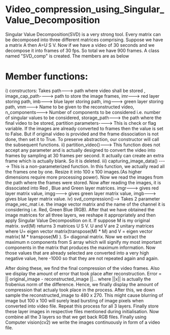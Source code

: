# Video_compression_using_Singular_Value_Decomposition

Singular Value Decomposition(SVD) is a very strong tool. Every matrix can be decomposed into three different matrices comprising. Suppose we have a matrix A then A=U S V. Now if we have a video of 30 seconds and we decompose it into frames of 30 fps. So total we have 900 frames. 
A class named "SVD_comp" is created. The members are as below
# Member functions: 
i) constructors: Takes path---> path where video shall be stored , 
  image_cap_path----> path to store the image frames, 
  imr---> red layer storing path,
  imb---> blue layer storing path,
  img---> green layer storing path,
  vnm---> Name to be given to the reconstructed video,
  n_components---> Number of components to be considered i.e. number of singular values to be considered,
  storage_path---> the path where the final video to be stored,
  partition parameters----> This is check or flag variable. If the images are already converted to frames then the value is set to False. But if original video is provided and the   frame dissociation is not done, then set it to True.
To preserve abstraction, our constructor will call the subsequent functions.
ii) partition_video()---> This function does not accept any parameter and is actually designed to convert the video into frames by sampling at 30 frames per second. It actually can create an extra frame which is actually blank. So it is deleted. 
iii) capturing_image_data() ----> This is a non-parameterized function. In this function, we actually read all the frames one by one. Resize it into 100 x 100 images.(As higher dimensions require more processing power). Now we read the images from the path where the frames were stored. Now after reading the images, it is dissociated into Red , Blue and Green layer matrices. imgr---> gives red layer matrix value, imgg---> gives green layer matrix value, imgb---> gives blue layer matrix value.
iv) svd_compression()--> Takes 2 parameter image_vec_mat i.e. the image vector matrix and the name of the channel it is considering i.e. Red, Green Blue (RGB). After that we have obtained the image matrices for all three layers, we reshape it appropriately and then apply Singular Value Decomposition on it. If suppose M is my original matrix. svd(M) returns 3 matrices U S V. U and V are 2 unitary matrices where U= eigen vector matrix(transpose(M) * M) and V = eigen vector matrix( M * transpose(M) ). S= diagonal matrix. Now we extract the maximum n components from S array which will signify my most important components in the matrix that produces the maximum information. Now those values that are already selected are converted into a very high negative value, here -1000 so that they are not repeated again and again.

After doing these, we find the final compression of the video frames. Also we display the amount of error that took place after reconstruction. 
Error = || original_image - reconstructed_image ||... where ||x|| is actually the frobenius norm of the difference.
Hence, we finally display the amount of compression that actualy took place in the process. After this, we down sample the reconstructed_image to 480 x 270. This might cause blurring of image but 100 x 100 will surely lead bursting of image pixels when converted into video file.
Repeat this process for all 3 layers. Finally store these layer images in respective files mentioned during initialisation.
Now combine all the 3 layers so that we get back RGB files. Finally using Computer vision(cv2) we write the images continuously in form of a video file.
